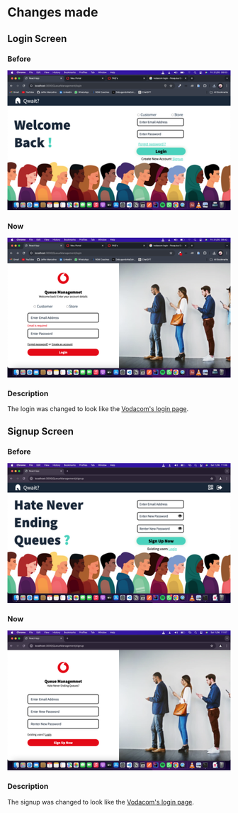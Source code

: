 # Changes made

## Login Screen

### Before
![alt text](<.github/Screen Shot 2024-05-31 at 08.03.47.png>)

### Now
![alt text](<.github/Screen Shot 2024-05-31 at 08.42.24.png>)

### Description
The login was changed to look like the [Vodacom's login page](https://meuportal.vm.co.mz/).

## Signup Screen

### Before
![alt text](<.github/Screen Shot 2024-06-01 at 11.06.25.png>)

### Now
![alt text](<.github/Screen Shot 2024-06-01 at 11.07.36.png>)

### Description
The signup was changed to look like the [Vodacom's login page](https://meuportal.vm.co.mz/).